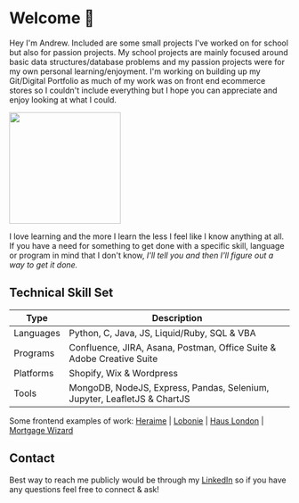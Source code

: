 # Welcome :wave:

Hey I'm Andrew. Included are some small projects I've worked on for school but also for passion projects. My school projects are mainly focused around basic data structures/database problems and my passion projects were for my own personal learning/enjoyment. I'm working on building up my Git/Digital Portfolio as much of my work was on front end ecommerce stores so I couldn't include everything but I hope you can appreciate and enjoy looking at what I could. 

<img src="https://cdn.shopify.com/s/files/1/0469/9098/3319/files/Casual_Profile_Square.JPG?v=1615929696" width="200" height="200" />

I love learning and the more I learn the less I feel like I know anything at all. If you have a need for something to get done with a specific skill, language or program in mind that I don't know, <em> I'll tell you and then I'll figure out a way to get it done. </em>

## Technical Skill Set
| Type      | Description |
| ----------- | ----------- |
| Languages | Python, C, Java, JS, Liquid/Ruby, SQL & VBA  |
| Programs  | Confluence, JIRA, Asana, Postman, Office Suite & Adobe Creative Suite |
| Platforms | Shopify, Wix & Wordpress | 
| Tools     | MongoDB, NodeJS, Express, Pandas, Selenium, Jupyter, LeafletJS & ChartJS |

Some frontend examples of work: [Heraime](https://www.heirame.com/) | [Lobonie](https://loboni-store.myshopify.com/) | [Haus London](https://hauslondon.com/) | [Mortgage Wizard](https://mortgagewizard.ca/)

## Contact
Best way to reach me publicly would be through my [LinkedIn](https://www.linkedin.com/in/liutiev/) so if you have any questions feel free to connect & ask! 

